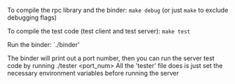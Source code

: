 To compile the rpc library and the binder:
`make debug` (or just `make` to exclude debugging flags)

To compile the test code (test client and test server):
`make test`

Run the binder:
`./binder'

The binder will print out a port number, then you can run the server test code by running ./tester <port_num>
All the 'tester' file does is just set the necessary environment variables before running the server
